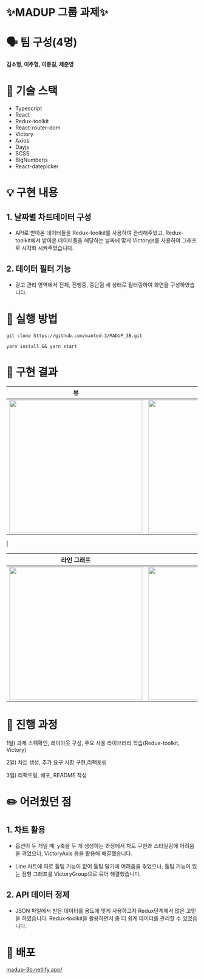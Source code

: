 # ✨MADUP 그룹 과제✨

# 🗣 팀 구성(4명)

__김소형, 이주형, 이종길, 제준영__

# 🔧 기술 스택

- Typescript
- React
- Redux-toolkit
- React-router-dom
- Victory
- Axios
- Dayjs
- SCSS
- BigNumberjs
- React-datepicker

# 💡 구현 내용

## 1. 날짜별 차트데이터 구성 
- API로 받아온 데이터들을 Redux-toolkit를 사용하여 관리해주었고, Redux-toolkit에서 받아온 데이터들을 해당하는 날짜에 맞게 Victoryjs를 사용하여 그래프로 시각화 시켜주었습니다.

## 2. 데이터 필터 기능
- 광고 관리 영역에서 전체, 진행중, 중단됨 세 상태로 필터링하여 화면을 구성하였습니다.

# 📌 실행 방법
```
git clone https://github.com/wanted-3/MADUP_3B.git
```
```
yarn install && yarn start
```

# 📸 구현 결과


|뷰|달력 선택|
|:---:|:---:|
|<img src="https://user-images.githubusercontent.com/62868465/170338166-4867b770-146a-4e1a-a252-b00b67194f48.gif" width="350"/>|<img src="https://user-images.githubusercontent.com/62868465/170338270-55ab85dc-cc6b-4db7-b47a-47b3c1965e18.gif" width="350"/>|
|

|라인 그래프|차트 그래프|
|:---:|:---:|
<img src="https://user-images.githubusercontent.com/62868465/170338337-b67619f0-476d-413d-9f75-ba0a21d6247d.gif" width="350"/>|<img src="https://user-images.githubusercontent.com/62868465/170338395-161d8375-e1f4-4cdb-ae32-f5dcf65666ba.gif" width="350"/>|

# 📝 진행 과정

1일) 과제 스펙확인, 레이아웃 구성, 주요 사용 라이브러리 학습(Redux-toolkit, Victory)

2일) 차트 생성, 추가 요구 사항 구현,리팩토링

3일) 리팩토링, 배포, README 작성

#  ✏️ 어려웠던 점

## 1. 차트 활용
- 옵션이 두 개일 때, y축을 두 개 생성하는 과정에서 차트 구현과 스타일링에 어려움을 겪었으나, VictoryAxis 등을 활용해 해결했습니다.

- Line 차트에 따로 툴팁 기능이 없어 툴팁 달기에 어려움을 겪었으나, 툴팁 기능이 있는 점형 그래프를 VictoryGroup으로 묶어 해결했습니다.

## 2. API 데이터 정제

- JSON 파일에서 받은 데이터를 용도에 맞게 사용하고자 Redux단계에서 많은 고민을 하였습니다. Redux-toolkit을 활용하면서 좀 더 쉽게 데이터를 관리할 수 있었습니다.

# 🚀 배포

[madup-3b.netlify.app/](https://madup-3b.netlify.app/)
